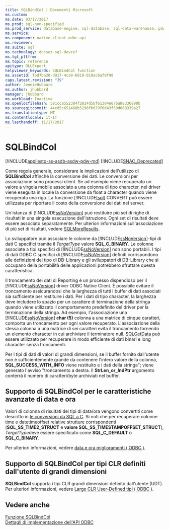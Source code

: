 ```yaml
---
title: SQLBindCol | Documenti Microsoft
ms.custom: 
ms.date: 03/17/2017
ms.prod: sql-non-specified
ms.prod_service: database-engine, sql-database, sql-data-warehouse, pdw
ms.service: 
ms.component: native-client-odbc-api
ms.reviewer: 
ms.suite: sql
ms.technology: docset-sql-devref
ms.tgt_pltfrm: 
ms.topic: reference
apitype: DLLExport
helpviewer_keywords: SQLBindCol function
ms.assetid: fbd7ba20-d917-4ca9-b018-018ac6af9f98
caps.latest.revision: "39"
author: JennieHubbard
ms.author: jhubbard
manager: jhubbard
ms.workload: Inactive
ms.openlocfilehash: 581cc8552384f2814d5bf61304e07ba88336890b
ms.sourcegitcommit: 44cd5c651488b5296fb679f6d43f50d068339a27
ms.translationtype: MT
ms.contentlocale: it-IT
ms.lasthandoff: 11/17/2017
---
```

# <a name="sqlbindcol"></a>SQLBindCol
[!INCLUDE[appliesto-ss-asdb-asdw-pdw-md](../../includes/appliesto-ss-asdb-asdw-pdw-md.md)]
[!INCLUDE[SNAC_Deprecated](../../includes/snac-deprecated.md)]

  Come regola generale, considerare le implicazioni dell'utilizzo di **SQLBindCol** affinché la conversione dei dati. Le conversioni per associazione sono processi client. Se ad esempio viene recuperato un valore a virgola mobile associato a una colonna di tipo character, nel driver viene eseguita in locale la conversione da float a character quando viene recuperata una riga. La funzione [!INCLUDE[tsql](../../includes/tsql-md.md)] CONVERT può essere utilizzata per riportare il costo della conversione dei dati nel server.  
  
 Un'istanza di [!INCLUDE[ssNoVersion](../../includes/ssnoversion-md.md)] può restituire più set di righe di risultati in una singola esecuzione dell'istruzione. Ogni set di risultati deve essere associato separatamente. Per ulteriori informazioni sull'associazione di più set di risultati, vedere [SQLMoreResults](../../relational-databases/native-client-odbc-api/sqlmoreresults.md).  
  
 Lo sviluppatore può associare le colonne da [!INCLUDE[ssNoVersion](../../includes/ssnoversion-md.md)]-tipi di dati C specifici tramite il *TargetType* valore **SQL_C_BINARY**. Le colonne associate a tipi specifici di [!INCLUDE[ssNoVersion](../../includes/ssnoversion-md.md)] non sono portabili. I tipi di dati ODBC C specifici di [!INCLUDE[ssNoVersion](../../includes/ssnoversion-md.md)] definiti corrispondono alle definizioni del tipo di DB-Library e gli sviluppatori di DB-Library che si occupano della portabilità delle applicazioni potrebbero sfruttare questa caratteristica.  
  
 Il troncamento dei dati di Reporting è un processo dispendioso per il [!INCLUDE[ssNoVersion](../../includes/ssnoversion-md.md)] driver ODBC Native Client. È possibile evitare il troncamento assicurandosi che la larghezza di tutti i buffer di dati associati sia sufficiente per restituire i dati. Per i dati di tipo character, la larghezza deve includere lo spazio per un carattere di terminazione della stringa quando viene utilizzato il comportamento predefinito del driver per la terminazione della stringa. Ad esempio, l'associazione una [!INCLUDE[ssNoVersion](../../includes/ssnoversion-md.md)] **char (5)** colonna a una matrice di cinque caratteri, comporta un troncamento per ogni valore recuperato. L'associazione della stessa colonna a una matrice di sei caratteri evita il troncamento fornendo un elemento character in cui archiviare il terminatore null. [SQLGetData](../../relational-databases/native-client-odbc-api/sqlgetdata.md) può essere utilizzato per recuperare in modo efficiente di dati binari e long character senza troncamenti.  
  
 Per i tipi di dati di valori di grandi dimensioni, se il buffer fornito dall'utente non è sufficientemente grande da contenere l'intero valore della colonna, **SQL_SUCCESS_WITH_INFO** viene restituito e i dati della stringa"; viene generato l'avviso "troncamento a destra. Il **StrLen_or_IndPtr** argomento conterrà il numero di caratteri/byte archiviati nel buffer.  
  
## <a name="sqlbindcol-support-for-enhanced-date-and-time-features"></a>Supporto di SQLBindCol per le caratteristiche avanzate di data e ora  
 Valori di colonna di risultati dei tipi di data/ora vengono convertiti come descritto in [le conversioni da SQL a C](../../relational-databases/native-client-odbc-date-time/datetime-data-type-conversions-from-sql-to-c.md). Si noti che per recuperare colonne time e datetimeoffset relative strutture corrispondenti (**SQL_SS_TIME2_STRUCT** e **valore SQL_SS_TIMESTAMPOFFSET_STRUCT**), *TargetType*deve essere specificato come **SQL_C_DEFAULT** o **SQL_C_BINARY**.  
  
 Per ulteriori informazioni, vedere [data e ora miglioramenti &#40; ODBC &#41;](../../relational-databases/native-client-odbc-date-time/date-and-time-improvements-odbc.md).  
  
## <a name="sqlbindcol-support-for-large-clr-udts"></a>Supporto di SQLBindCol per tipi CLR definiti dall'utente di grandi dimensioni  
 **SQLBindCol** supporta i tipi CLR grandi dimensioni definito dall'utente (UDT). Per ulteriori informazioni, vedere [Large CLR User-Defined tipi &#40; ODBC &#41;](../../relational-databases/native-client/odbc/large-clr-user-defined-types-odbc.md).  
  
## <a name="see-also"></a>Vedere anche  
 [Funzione SQLBindCol](http://go.microsoft.com/fwlink/?LinkId=59327)   
 [Dettagli di implementazione dell'API ODBC](../../relational-databases/native-client-odbc-api/odbc-api-implementation-details.md)  
  
  
